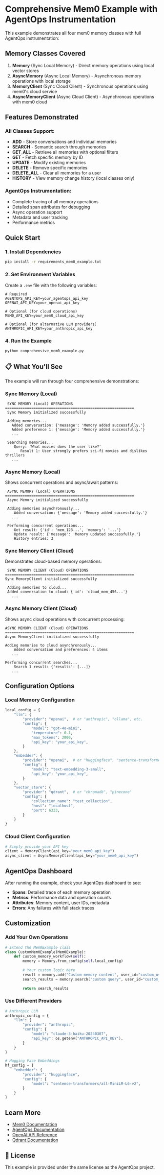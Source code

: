 # Comprehensive Mem0 Example with AgentOps Instrumentation

This example demonstrates all four mem0 memory classes with full AgentOps instrumentation:

##  Memory Classes Covered

1. **Memory** (Sync Local Memory) - Direct memory operations using local vector stores
2. **AsyncMemory** (Async Local Memory) - Asynchronous memory operations with local storage
3. **MemoryClient** (Sync Cloud Client) - Synchronous operations using mem0's cloud service
4. **AsyncMemoryClient** (Async Cloud Client) - Asynchronous operations with mem0 cloud

##  Features Demonstrated

### All Classes Support:
- **ADD** - Store conversations and individual memories
- **SEARCH** - Semantic search through memories
- **GET_ALL** - Retrieve all memories with optional filters
- **GET** - Fetch specific memory by ID
- **UPDATE** - Modify existing memories
- **DELETE** - Remove specific memories
- **DELETE_ALL** - Clear all memories for a user
- **HISTORY** - View memory change history (local classes only)

### AgentOps Instrumentation:
- Complete tracing of all memory operations
-  Detailed span attributes for debugging
-  Async operation support
- Metadata and user tracking
-  Performance metrics

##  Quick Start

### 1. Install Dependencies

```bash
pip install -r requirements_mem0_example.txt
```

### 2. Set Environment Variables

Create a `.env` file with the following variables:

```env
# Required
AGENTOPS_API_KEY=your_agentops_api_key
OPENAI_API_KEY=your_openai_api_key

# Optional (for cloud operations)
MEM0_API_KEY=your_mem0_cloud_api_key

# Optional (for alternative LLM providers)
ANTHROPIC_API_KEY=your_anthropic_api_key
```

### 4. Run the Example

```bash
python comprehensive_mem0_example.py
```

## 📋 What You'll See

The example will run through four comprehensive demonstrations:

###  Sync Memory (Local)
```
 SYNC MEMORY (Local) OPERATIONS
===========================================================
 Sync Memory initialized successfully

 Adding memories...
   Added conversation: {'message': 'Memory added successfully.'}
   Added preference 1: {'message': 'Memory added successfully.'}
   ...

 Searching memories...
    Query: 'What movies does the user like?'
       Result 1: User strongly prefers sci-fi movies and dislikes thrillers
   ...
```

###  Async Memory (Local)
Shows concurrent operations and async/await patterns:
```
 ASYNC MEMORY (Local) OPERATIONS
===========================================================
 Async Memory initialized successfully

 Adding memories asynchronously...
    Added conversation: {'message': 'Memory added successfully.'}
   ...

 Performing concurrent operations...
    Get result: {'id': 'mem_123...', 'memory': '...'}
    Update result: {'message': 'Memory updated successfully.'}
    History entries: 3
```

### Sync Memory Client (Cloud)
Demonstrates cloud-based memory operations:
```
 SYNC MEMORY CLIENT (Cloud) OPERATIONS
===========================================================
Sync MemoryClient initialized successfully

 Adding memories to cloud...
 Added conversation to cloud: {'id': 'cloud_mem_456...'}
   ...
```

###  Async Memory Client (Cloud)
Shows async cloud operations with concurrent processing:
```
ASYNC MEMORY CLIENT (Cloud) OPERATIONS
===========================================================
Async MemoryClient initialized successfully

Adding memories to cloud asynchronously...
    Added conversation and preferences: 4 items
   ...

Performing concurrent searches...
    Search 1 result: {'results': [...]}
   ...
```

##  Configuration Options

### Local Memory Configuration

```python
local_config = {
    "llm": {
        "provider": "openai",  # or "anthropic", "ollama", etc.
        "config": {
            "model": "gpt-4o-mini",
            "temperature": 0.1,
            "max_tokens": 2000,
            "api_key": "your_api_key",
        }
    },
    "embedder": {
        "provider": "openai",  # or "huggingface", "sentence-transformers"
        "config": {
            "model": "text-embedding-3-small",
            "api_key": "your_api_key",
        }
    },
    "vector_store": {
        "provider": "qdrant",  # or "chromadb", "pinecone"
        "config": {
            "collection_name": "test_collection",
            "host": "localhost",
            "port": 6333,
        }
    }
}
```

### Cloud Client Configuration

```python
# Simply provide your API key
client = MemoryClient(api_key="your_mem0_api_key")
async_client = AsyncMemoryClient(api_key="your_mem0_api_key")
```

##  AgentOps Dashboard

After running the example, check your AgentOps dashboard to see:

- **Spans**: Detailed trace of each memory operation
- **Metrics**: Performance data and operation counts  
- **Attributes**: Memory content, user IDs, metadata
- **Errors**: Any failures with full stack traces

##  Customization

### Add Your Own Operations

```python
# Extend the Mem0Example class
class CustomMem0Example(Mem0Example):
    def custom_memory_workflow(self):
        memory = Memory.from_config(self.local_config)
        
        # Your custom logic here
        result = memory.add("Custom memory content", user_id="custom_user")
        search_results = memory.search("custom query", user_id="custom_user")
        
        return search_results
```

### Use Different Providers

```python
# Anthropic LLM
anthropic_config = {
    "llm": {
        "provider": "anthropic",
        "config": {
            "model": "claude-3-haiku-20240307",
            "api_key": os.getenv("ANTHROPIC_API_KEY"),
        }
    }
}

# Hugging Face Embeddings
hf_config = {
    "embedder": {
        "provider": "huggingface",
        "config": {
            "model": "sentence-transformers/all-MiniLM-L6-v2",
        }
    }
}
```

##  Learn More
- [Mem0 Documentation](https://docs.mem0.ai/)
- [AgentOps Documentation](https://docs.agentops.ai/)
- [OpenAI API Reference](https://platform.openai.com/docs/)
- [Qdrant Documentation](https://qdrant.tech/documentation/)

## 📄 License

This example is provided under the same license as the AgentOps project. 